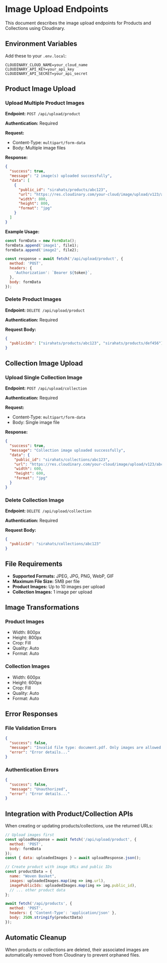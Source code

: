 # Image Upload Endpoints

This document describes the image upload endpoints for Products and Collections using Cloudinary.

## Environment Variables

Add these to your `.env.local`:

```env
CLOUDINARY_CLOUD_NAME=your_cloud_name
CLOUDINARY_API_KEY=your_api_key
CLOUDINARY_API_SECRET=your_api_secret
```

## Product Image Upload

### Upload Multiple Product Images

**Endpoint:** `POST /api/upload/product`

**Authentication:** Required

**Request:**
- Content-Type: `multipart/form-data`
- Body: Multiple image files

**Response:**
```json
{
  "success": true,
  "message": "2 image(s) uploaded successfully",
  "data": [
    {
      "public_id": "sirahats/products/abc123",
      "url": "https://res.cloudinary.com/your-cloud/image/upload/v123/abc123.jpg",
      "width": 800,
      "height": 800,
      "format": "jpg"
    }
  ]
}
```

**Example Usage:**
```javascript
const formData = new FormData();
formData.append('image1', file1);
formData.append('image2', file2);

const response = await fetch('/api/upload/product', {
  method: 'POST',
  headers: {
    'Authorization': `Bearer ${token}`,
  },
  body: formData
});
```

### Delete Product Images

**Endpoint:** `DELETE /api/upload/product`

**Authentication:** Required

**Request Body:**
```json
{
  "publicIds": ["sirahats/products/abc123", "sirahats/products/def456"]
}
```

## Collection Image Upload

### Upload Single Collection Image

**Endpoint:** `POST /api/upload/collection`

**Authentication:** Required

**Request:**
- Content-Type: `multipart/form-data`
- Body: Single image file

**Response:**
```json
{
  "success": true,
  "message": "Collection image uploaded successfully",
  "data": {
    "public_id": "sirahats/collections/abc123",
    "url": "https://res.cloudinary.com/your-cloud/image/upload/v123/abc123.jpg",
    "width": 600,
    "height": 600,
    "format": "jpg"
  }
}
```

### Delete Collection Image

**Endpoint:** `DELETE /api/upload/collection`

**Authentication:** Required

**Request Body:**
```json
{
  "publicId": "sirahats/collections/abc123"
}
```

## File Requirements

- **Supported Formats:** JPEG, JPG, PNG, WebP, GIF
- **Maximum File Size:** 5MB per file
- **Product Images:** Up to 10 images per upload
- **Collection Images:** 1 image per upload

## Image Transformations

### Product Images
- Width: 800px
- Height: 800px
- Crop: Fill
- Quality: Auto
- Format: Auto

### Collection Images
- Width: 600px
- Height: 600px
- Crop: Fill
- Quality: Auto
- Format: Auto

## Error Responses

### File Validation Errors
```json
{
  "success": false,
  "message": "Invalid file type: document.pdf. Only images are allowed.",
  "error": "Error details..."
}
```

### Authentication Errors
```json
{
  "success": false,
  "message": "Unauthorized",
  "error": "Error details..."
}
```

## Integration with Product/Collection APIs

When creating or updating products/collections, use the returned URLs:

```javascript
// Upload images first
const uploadResponse = await fetch('/api/upload/product', {
  method: 'POST',
  body: formData
});
const { data: uploadedImages } = await uploadResponse.json();

// Create product with image URLs and public IDs
const productData = {
  name: "Woven Basket",
  images: uploadedImages.map(img => img.url),
  imagePublicIds: uploadedImages.map(img => img.public_id),
  // ... other product data
};

await fetch('/api/products', {
  method: 'POST',
  headers: { 'Content-Type': 'application/json' },
  body: JSON.stringify(productData)
});
```

## Automatic Cleanup

When products or collections are deleted, their associated images are automatically removed from Cloudinary to prevent orphaned files. 